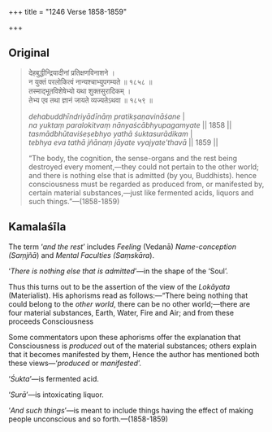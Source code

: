 +++
title = "1246 Verse 1858-1859"

+++
## Original 
>
> देहबुद्धीन्द्रियादीनां प्रतिक्षणविनाशने ।  
> न युक्तं परलोकित्वं नान्यश्चाभ्युपगम्यते ॥ १८५८ ॥  
> तस्माद्भूतविशेषेभ्यो यथा शुक्तसुरादिकम् ।  
> तेभ्य एव तथा ज्ञानं जायते व्यज्यतेऽथवा ॥ १८५९ ॥ 
>
> *dehabuddhīndriyādīnāṃ pratikṣaṇavināśane* \|  
> *na yuktaṃ paralokitvaṃ nānyaścābhyupagamyate* \|\| 1858 \|\|  
> *tasmādbhūtaviśeṣebhyo yathā śuktasurādikam* \|  
> *tebhya eva tathā jñānaṃ jāyate vyajyate'thavā* \|\| 1859 \|\| 
>
> “The body, the cognition, the sense-organs and the rest being destroyed every moment,—they could not pertain to the other world; and there is nothing else that is admitted (by you, Buddhists). hence consciousness must be regarded as produced from, or manifested by, certain material substances,—just like fermented acids, liquors and such things.”—(1858-1859)



## Kamalaśīla

The term ‘*and the rest*’ includes *Feeling* (Vedanā) *Name-conception (Saṃjñā*) and *Mental Faculties (Saṃskāra*).

‘*There is nothing else that is admitted*’—in the shape of the ‘Soul’.

Thus this turns out to be the assertion of the view of the *Lokāyata* (Materialist). His aphorisms read as follows:—“There being nothing that could belong to the *other* *world*, there can be no other world;—there are four material substances, Earth, Water, Fire and Air; and from these proceeds Consciousness

Some commentators upon these aphorisms offer the explanation that Consciousness is *produced* out of the material substances; others explain that it becomes manifested by them, Hence the author has mentioned both these views—‘*produced* or *manifested*’.

‘*Śukta*’—is fermented acid.

‘*Surā*’—is intoxicating liquor.

‘*And such things*’—is meant to include things having the effect of making people unconscious and so forth.—(1858-1859)


